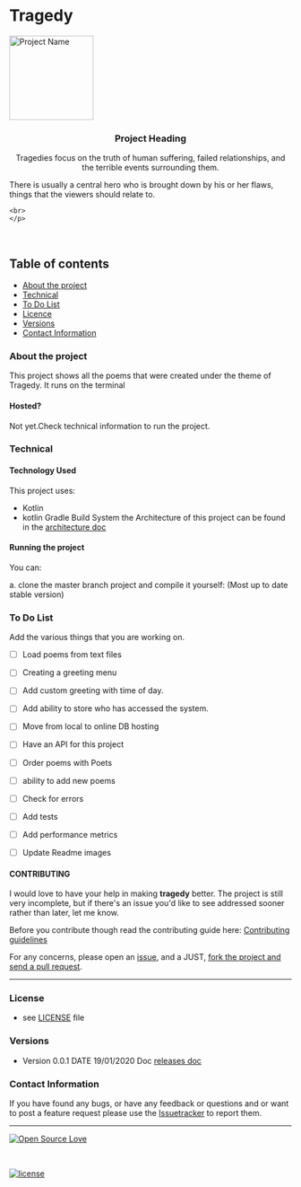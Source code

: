 # Tragedy
<p >
  <a href="https://github.com/yourUserName/YourProjectName">
    <img src="#" alt="Project Name" width=150 height=150>
  </a>
  <h3 align="center">Project Heading</h3>

  <p align="center">
    Tragedies focus on the truth of human suffering, 
failed relationships, and the terrible events surrounding them. 

There is usually a central hero who is brought down by his or her flaws,
things that the viewers should relate to.

    <br>
    </p>
</p>

<br>


## Table of contents
- [About the project](#about-the-project)
- [Technical](#technical)
- [To Do List](#to-do-list)
- [Licence](#license)
- [Versions](#versions)
- [Contact Information](#contact-information)



### About the project

This project shows all the poems that were created under the theme of Tragedy.
It runs on the terminal

#### Hosted?
Not yet.Check technical information to run the project.


### Technical
#### Technology Used
This project uses:
- Kotlin
- kotlin Gradle Build System
the Architecture of this project can be found in the [architecture doc](https://github.com/tamzi/tragedy/blob/documentation/docs/architecture.md)

#### Running the project

You can:

a. clone the master branch project and compile it yourself:
(Most up to date stable version)


### To Do List

Add the various things that you are working on.

- [ ] Load poems from text files
- [ ] Creating a greeting menu
- [ ] Add custom greeting with time of day.
- [ ] Add ability to store who has accessed the system.
- [ ] Move from local to online DB hosting
- [ ] Have an API for this project
- [ ] Order poems with Poets
- [ ] ability to add new poems
- [ ] Check for errors
- [ ] Add tests
- [ ] Add performance metrics
- [ ] Update Readme images



#### CONTRIBUTING

I would love to have your help in making  **tragedy** better. The project is still very incomplete, 
but if there's an issue you'd like to see addressed sooner rather than later, let me know.

Before you contribute though read the contributing guide here: [Contributing guidelines](https://github.com/tamzi/tragedy/blob/main/contributing.md)

For any concerns, please open an [issue](https://github.com/tamzi/tragedy/issues), and a 
JUST, [fork the project and send a pull request](https://github.com/tamzi/tragedy/pulls).


<hr>

### License
* see [LICENSE](https://github.com/tamzi/tragedy/blob/main/LICENCE.md) file

### Versions
* Version 0.0.1  DATE 19/01/2020 Doc [releases doc](https://github.com/tamzi/tragedy/blob/main/Releases.md)



### Contact Information

If you have found any bugs, or have any feedback or questions and or want to post a feature request please use the [Issuetracker](https://github.com/tamzi/ReadMe-MasterTemplates/issues) to report them.

<hr>

[![Open Source Love](https://badges.frapsoft.com/os/v2/open-source-200x33.png?v=103)](#)

<br>

[![license](https://img.shields.io/github/license/mashape/apistatus.svg?style=for-the-badge)](https://github.com/tamzi/ReadMe-MasterTemplates/blob/master/LICENSE)

